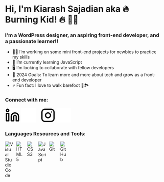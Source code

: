 
# Hi, I'm Kiarash Sajadian aka 🔥 Burning Kid! 🔥 👋🤍

### I'm a WordPress designer, an aspiring front-end developer, and a passionate learner!!

- 👨‍💻 I’m working on some mini front-end projects for newbies to practice my skills
- 🌱 I’m currently learning JavaScript
- 🖥 I’m looking to collaborate with fellow developers
- 🥅 2024 Goals: To learn more and more about tech and grow as a front-end developer
- ⚡ Fun fact: I love to walk barefoot 👣🏞

### Connect with me:

[![website](./img/linkedin-light.svg)](https://www.linkedin.com/in/kiarash-sajadian-6b5088124/)
[![website](./img/linkedin-dark.svg)](https://www.linkedin.com/in/iqra-zaheer-45bb42231/#gh-dark-mode-only)
&nbsp;&nbsp;
[![website](./img/instagram-light.svg)](https://www.instagram.com/iqraaa0001/#gh-light-mode-only)
[![website](./img/instagram-dark.svg)](https://www.instagram.com/iqraaa0001/#gh-dark-mode-only)

### Languages Resources and Tools:

<img align="left" alt="Visual Studio Code" width="26px" src="https://cdn.jsdelivr.net/gh/devicons/devicon/icons/vscode/vscode-original.svg" style="padding-right:10px;" />

<img align="left" alt="HTML5" width="26px" src="https://cdn.jsdelivr.net/gh/devicons/devicon/icons/html5/html5-original.svg" style="padding-right:10px;" />

<img align="left" alt="CSS3" width="26px" src="https://cdn.jsdelivr.net/gh/devicons/devicon/icons/css3/css3-original.svg" style="padding-right:10px;" />

<img align="left" alt="JavaScript" width="26px" src="https://cdn.jsdelivr.net/gh/devicons/devicon/icons/javascript/javascript-original.svg" style="padding-right:10px;" />

<img align="left" alt="Git" width="26px" src="https://cdn.jsdelivr.net/gh/devicons/devicon/icons/git/git-original.svg" style="padding-right:10px;" />

<img align="left" alt="GitHub" width="26px" src="https://user-images.githubusercontent.com/3369400/139448065-39a229ba-4b06-434b-bc67-616e2ed80c8f.png" style="padding-right:10px;" />

